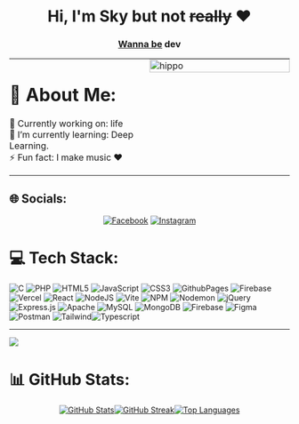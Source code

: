 <div align="center">
  <h1 align="center">Hi, I'm Sky but not <del>really</del> ❤️</h1>
  <h3 align="center"><u>Wanna be</u> dev </h3>
</div>

<div align="center">
  <table style="border: none; width: 100%;">
    <tr>
      <td style="padding: 0; width: 50%; vertical-align: top;">
        <h1>💫 About Me:</h1>
        <p align="left">
          🔭 Currently working on: life <br>
          🌱 I’m currently learning: Deep Learning. <br>
          ⚡ Fun fact: I make music ❤️
        </p>
      </td>
      <td style="padding: 0; width: 50%; vertical-align: top;">
        <img src="https://media1.giphy.com/media/v1.Y2lkPTc5MGI3NjExOWdtMXMzZm91ZGF2czgzbGV0anExOGI5NmZmY3ZwbDB4aGphbXlhYSZlcD12MV9pbnRlcm5hbF9naWZfYnlfaWQmY3Q9cw/4jBXxTAcQ8e1f9ji3E/giphy.gif" alt="hippo" style="width: 100%; border: none; height:20%; ">
      </td>
    </tr>
  </table>
</div>

## 🌐 Socials:
<div align="center">

  [![Facebook](https://img.shields.io/badge/Facebook-%231877F2.svg?logo=Facebook&logoColor=white)](https://www.facebook.com/jonazjuan.sayson)
  [![Instagram](https://img.shields.io/badge/Instagram-%23E4405F.svg?logo=Instagram&logoColor=white)](https://instagram.com/Skysayson)
</div>


# 💻 Tech Stack:
![C](https://img.shields.io/badge/c-%2300599C.svg?style=for-the-badge&logo=c&logoColor=white) ![PHP](https://img.shields.io/badge/php-%23777BB4.svg?style=for-the-badge&logo=php&logoColor=white) ![HTML5](https://img.shields.io/badge/html5-%23E34F26.svg?style=for-the-badge&logo=html5&logoColor=white) ![JavaScript](https://img.shields.io/badge/javascript-%23323330.svg?style=for-the-badge&logo=javascript&logoColor=%23F7DF1E) ![CSS3](https://img.shields.io/badge/css3-%231572B6.svg?style=for-the-badge&logo=css3&logoColor=white) ![GithubPages](https://img.shields.io/badge/github%20pages-121013?style=for-the-badge&logo=github&logoColor=white) ![Firebase](https://img.shields.io/badge/firebase-%23039BE5.svg?style=for-the-badge&logo=firebase) ![Vercel](https://img.shields.io/badge/vercel-%23000000.svg?style=for-the-badge&logo=vercel&logoColor=white) ![React](https://img.shields.io/badge/react-%2320232a.svg?style=for-the-badge&logo=react&logoColor=%2361DAFB) ![NodeJS](https://img.shields.io/badge/node.js-6DA55F?style=for-the-badge&logo=node.js&logoColor=white) ![Vite](https://img.shields.io/badge/vite-%23646CFF.svg?style=for-the-badge&logo=vite&logoColor=white) ![NPM](https://img.shields.io/badge/NPM-%23CB3837.svg?style=for-the-badge&logo=npm&logoColor=white) ![Nodemon](https://img.shields.io/badge/NODEMON-%23323330.svg?style=for-the-badge&logo=nodemon&logoColor=%BBDEAD) ![jQuery](https://img.shields.io/badge/jquery-%230769AD.svg?style=for-the-badge&logo=jquery&logoColor=white) ![Express.js](https://img.shields.io/badge/express.js-%23404d59.svg?style=for-the-badge&logo=express&logoColor=%2361DAFB) ![Apache](https://img.shields.io/badge/apache-%23D42029.svg?style=for-the-badge&logo=apache&logoColor=white) ![MySQL](https://img.shields.io/badge/mysql-%2300000f.svg?style=for-the-badge&logo=mysql&logoColor=white) ![MongoDB](https://img.shields.io/badge/MongoDB-%234ea94b.svg?style=for-the-badge&logo=mongodb&logoColor=white) ![Firebase](https://img.shields.io/badge/Firebase-039BE5?style=for-the-badge&logo=Firebase&logoColor=white) ![Figma](https://img.shields.io/badge/figma-%23F24E1E.svg?style=for-the-badge&logo=figma&logoColor=white) ![Postman](https://img.shields.io/badge/Postman-FF6C37?style=for-the-badge&logo=postman&logoColor=white) ![Tailwind](https://img.shields.io/badge/Tailwind-ADD8E6?style=for-the-badge&logo=postman&logoColor=white)![Typescript](https://img.shields.io/badge/Typescript-ADA3E7?style=for-the-badge&logo=postman&logoColor=white)

---
[![](https://visitcount.itsvg.in/api?id=Skysayson&icon=0&color=5)](https://visitcount.itsvg.in)

<!-- Proudly created with GPRM ( https://gprm.itsvg.in ) -->

# 📊 GitHub Stats:
<div align="center" style="display: flex; justify-content: center; align-items: top;">
  <a href="https://github.com/Skysayson">
    <img align="center" src="https://github-readme-stats.vercel.app/api?username=Skysayson&theme=dark&hide_border=false&include_all_commits=true&count_private=true" alt="GitHub Stats" style="flex: 1;">
  </a>
  <a href="https://github.com/Skysayson">
    <img align="center" src="https://github-readme-streak-stats.herokuapp.com/?user=Skysayson&theme=dark&hide_border=false" alt="GitHub Streak" style="flex: 1;">
  </a>
  <a href="https://github.com/Skysayson">
    <img align="center" src="https://github-readme-stats.vercel.app/api/top-langs/?username=Skysayson&theme=dark&hide_border=false&include_all_commits=true&count_private=true&layout=compact" alt="Top Languages" style="flex: 1;">
  </a>
</div>

